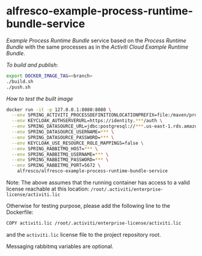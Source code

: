 # alfresco-example-process-runtime-bundle-service

_Example Process Runtime Bundle_ service based on the _Process Runtime Bundle_ with the same processes as in the _Activiti Cloud Example Runtime Bundle_.

*To build and publish*:

```bash
export DOCKER_IMAGE_TAG=<branch>
./build.sh
./push.sh
```

*How to test the built image*

``` bash
docker run -it -p 127.0.0.1:8080:8080 \
  --env SPRING_ACTIVITI_PROCESSDEFINITIONLOCATIONPREFIX=file:/maven/processes/ \
  --env KEYCLOAK_AUTHSERVERURL=https://identity.***/auth \
  --env SPRING_DATASOURCE_URL=jdbc:postgresql://***.us-east-1.rds.amazonaws.com:5432/external-db-app \
  --env SPRING_DATASOURCE_USERNAME=*** \
  --env SPRING_DATASOURCE_PASSWORD=*** \
  --env KEYCLOAK_USE_RESOURCE_ROLE_MAPPINGS=false \
  --env SPRING_RABBITMQ_HOST=*** \
  --env SPRING_RABBITMQ_USERNAME=*** \
  --env SPRING_RABBITMQ_PASSWORD=*** \
  --env SPRING_RABBITMQ_PORT=5672 \
    alfresco/alfresco-example-process-runtime-bundle-service
```

Note: The above assumes that the running container has access to a valid license reachable at this location:
`/root/.activiti/enterprise-license/activiti.lic`

Otherwise for testing purpose, please add the following line to the Dockerfile:
```bash
COPY activiti.lic /root/.activiti/enterprise-license/activiti.lic
```
and the `activiti.lic` license file to the project repository root.

Messaging rabbitmq variables are optional.
